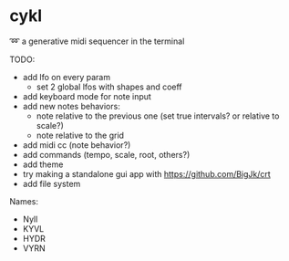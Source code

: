 # cykl
:loop: a generative midi sequencer in the terminal

TODO:
 - add lfo on every param
   - set 2 global lfos with shapes and coeff
 - add keyboard mode for note input
 - add new notes behaviors:
   - note relative to the previous one (set true intervals? or relative to scale?)
   - note relative to the grid
 - add midi cc (note behavior?)
 - add commands (tempo, scale, root, others?)
 - add theme
 - try making a standalone gui app with https://github.com/BigJk/crt
 - add file system

Names:
  - Nyll
  - KYVL
  - HYDR
  - VYRN
